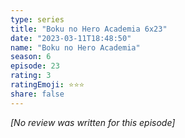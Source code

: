 ```yaml
---
type: series
title: "Boku no Hero Academia 6x23"
date: "2023-03-11T18:48:50"
name: "Boku no Hero Academia"
season: 6
episode: 23
rating: 3
ratingEmoji: ⭐️⭐️⭐️
share: false
---
```


_[No review was written for this episode]_
